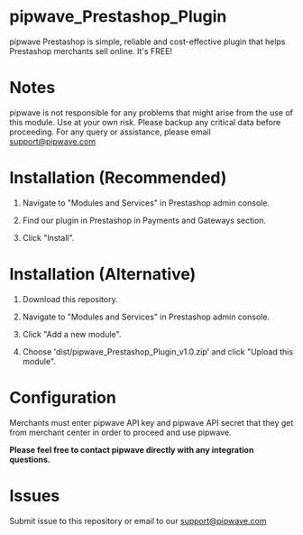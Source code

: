 pipwave_Prestashop_Plugin
==========================
pipwave Prestashop is simple, reliable and cost-effective plugin that helps Prestashop merchants sell online. It's FREE!

Notes
=====
pipwave is not responsible for any problems that might arise from the use of this module. 
Use at your own risk. Please backup any critical data before proceeding. For any query or 
assistance, please email support@pipwave.com

Installation (Recommended)
============
1. Navigate to "Modules and Services" in Prestashop admin console.

2. Find our plugin in Prestashop in Payments and Gateways section.

3. Click "Install".

Installation (Alternative)
============
1. Download this repository.

2. Navigate to "Modules and Services" in Prestashop admin console.

3. Click "Add a new module".

4. Choose 'dist/pipwave_Prestashop_Plugin_v1.0.zip' and click "Upload this module".

Configuration
============
Merchants must enter pipwave API key and pipwave API secret that they get from merchant center in order to proceed and use pipwave.

**Please feel free to contact pipwave directly with any integration questions.**

Issues
======
Submit issue to this repository or email to our support@pipwave.com
